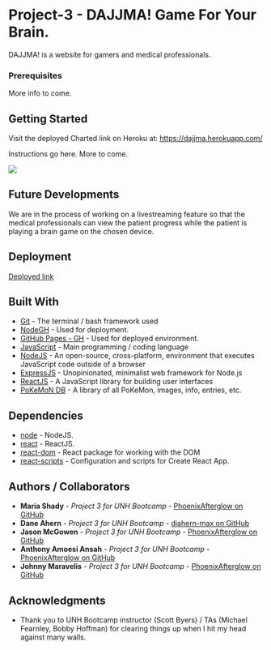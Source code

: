 # Project-3 - DAJJMA! Game For Your Brain.

DAJJMA! is a website for gamers and medical professionals.

### Prerequisites

More info to come.

## Getting Started

Visit the deployed Charted link on Heroku at:
https://dajjma.herokuapp.com/ 

Instructions go here.  More to come.

![](clicky/public/images/screenshot01.png)



## Future Developments
We are in the process of working on a livestreaming feature so that the medical professionals can view the patient progress while the patient is playing a brain game on the chosen device.

## Deployment

[Deployed link](https://dajjma.herokuapp.com/)

## Built With

* [Git](https://git-scm.com/) - The terminal / bash framework used
* [NodeGH](http://nodegh.io/) - Used for deployment.
* [GitHub Pages - GH](https://git-scm.com/) - Used for deployed environment.
* [JavaScript](https://www.javascript.com/) - Main programming / coding language
* [NodeJS](https://nodejs.org/en/) - An open-source, cross-platform, environment that executes JavaScript code outside of a browser
* [ExpressJS](https://expressjs.com/) - Unopinionated, minimalist web framework for Node.js
* [ReactJS](https://reactjs.org/) - A JavaScript library for building user interfaces
* [PoKeMoN DB](https://pokemondb.net/) - A library of all PoKeMon, images, info, entries, etc.

## Dependencies

* [node](https://nodejs.org/en/) - NodeJS.
* [react](https://reactjs.org/) - ReactJS.
* [react-dom](https://www.npmjs.com/package/react-dom) - React package for working with the DOM
* [react-scripts](https://www.npmjs.com/package/react-scripts) - Configuration and scripts for Create React App.


## Authors / Collaborators

* **Maria Shady** - *Project 3 for UNH Bootcamp* - [PhoenixAfterglow on GitHub](https://github.com/PhoenixAfterglow)
* **Dane Ahern** - *Project 3 for UNH Bootcamp* - [djahern-max on GitHub](https://github.com/djahern-max)
* **Jason McGowen** - *Project 3 for UNH Bootcamp* - [PhoenixAfterglow on GitHub](https://github.com/PhoenixAfterglow)
* **Anthony Amoesi Ansah** - *Project 3 for UNH Bootcamp* - [PhoenixAfterglow on GitHub](https://github.com/PhoenixAfterglow)
* **Johnny Maravelis** - *Project 3 for UNH Bootcamp* - [PhoenixAfterglow on GitHub](https://github.com/PhoenixAfterglow)


## Acknowledgments

* Thank you to UNH Bootcamp instructor (Scott Byers) / TAs (Michael Fearnley, Bobby Hoffman) for clearing things up when I hit my head against many walls.